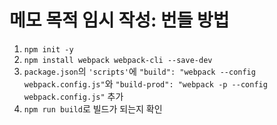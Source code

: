 # 메모 목적 임시 작성: 번들 방법

1. `npm init -y`
2. `npm install webpack webpack-cli --save-dev`
3. `package.json`의 `'scripts'`에 `"build": "webpack --config webpack.config.js"`와 `"build-prod": "webpack -p --config webpack.config.js"` 추가
4. `npm run build`로 빌드가 되는지 확인
